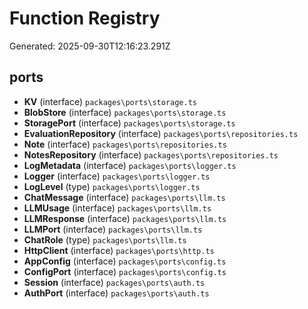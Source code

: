 # Function Registry

Generated: 2025-09-30T12:16:23.291Z

## ports

- **KV** (interface)
  `packages\ports\storage.ts`
- **BlobStore** (interface)
  `packages\ports\storage.ts`
- **StoragePort** (interface)
  `packages\ports\storage.ts`
- **EvaluationRepository** (interface)
  `packages\ports\repositories.ts`
- **Note** (interface)
  `packages\ports\repositories.ts`
- **NotesRepository** (interface)
  `packages\ports\repositories.ts`
- **LogMetadata** (interface)
  `packages\ports\logger.ts`
- **Logger** (interface)
  `packages\ports\logger.ts`
- **LogLevel** (type)
  `packages\ports\logger.ts`
- **ChatMessage** (interface)
  `packages\ports\llm.ts`
- **LLMUsage** (interface)
  `packages\ports\llm.ts`
- **LLMResponse** (interface)
  `packages\ports\llm.ts`
- **LLMPort** (interface)
  `packages\ports\llm.ts`
- **ChatRole** (type)
  `packages\ports\llm.ts`
- **HttpClient** (interface)
  `packages\ports\http.ts`
- **AppConfig** (interface)
  `packages\ports\config.ts`
- **ConfigPort** (interface)
  `packages\ports\config.ts`
- **Session** (interface)
  `packages\ports\auth.ts`
- **AuthPort** (interface)
  `packages\ports\auth.ts`

